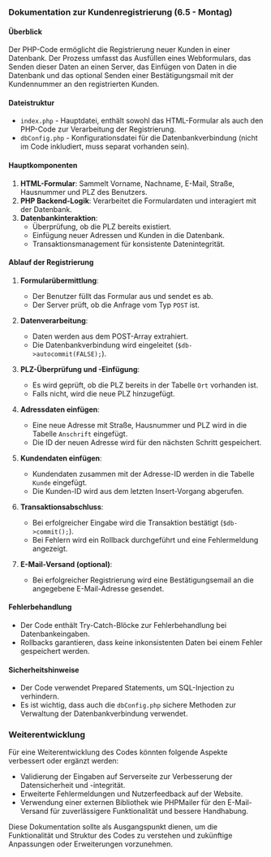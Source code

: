 ### Dokumentation zur Kundenregistrierung (6.5 - Montag)

#### Überblick
Der PHP-Code ermöglicht die Registrierung neuer Kunden in einer Datenbank. Der Prozess umfasst das Ausfüllen eines Webformulars, das Senden dieser Daten an einen Server, das Einfügen von Daten in die Datenbank und das optional Senden einer Bestätigungsmail mit der Kundennummer an den registrierten Kunden.

#### Dateistruktur
- `index.php` - Hauptdatei, enthält sowohl das HTML-Formular als auch den PHP-Code zur Verarbeitung der Registrierung.
- `dbConfig.php` - Konfigurationsdatei für die Datenbankverbindung (nicht im Code inkludiert, muss separat vorhanden sein).

#### Hauptkomponenten
1. **HTML-Formular**: Sammelt Vorname, Nachname, E-Mail, Straße, Hausnummer und PLZ des Benutzers.
2. **PHP Backend-Logik**: Verarbeitet die Formulardaten und interagiert mit der Datenbank.
3. **Datenbankinteraktion**:
   - Überprüfung, ob die PLZ bereits existiert.
   - Einfügung neuer Adressen und Kunden in die Datenbank.
   - Transaktionsmanagement für konsistente Datenintegrität.

#### Ablauf der Registrierung
1. **Formularübermittlung**:
   - Der Benutzer füllt das Formular aus und sendet es ab.
   - Der Server prüft, ob die Anfrage vom Typ `POST` ist.

2. **Datenverarbeitung**:
   - Daten werden aus dem POST-Array extrahiert.
   - Die Datenbankverbindung wird eingeleitet (`$db->autocommit(FALSE);`).

3. **PLZ-Überprüfung und -Einfügung**:
   - Es wird geprüft, ob die PLZ bereits in der Tabelle `Ort` vorhanden ist.
   - Falls nicht, wird die neue PLZ hinzugefügt.

4. **Adressdaten einfügen**:
   - Eine neue Adresse mit Straße, Hausnummer und PLZ wird in die Tabelle `Anschrift` eingefügt.
   - Die ID der neuen Adresse wird für den nächsten Schritt gespeichert.

5. **Kundendaten einfügen**:
   - Kundendaten zusammen mit der Adresse-ID werden in die Tabelle `Kunde` eingefügt.
   - Die Kunden-ID wird aus dem letzten Insert-Vorgang abgerufen.

6. **Transaktionsabschluss**:
   - Bei erfolgreicher Eingabe wird die Transaktion bestätigt (`$db->commit();`).
   - Bei Fehlern wird ein Rollback durchgeführt und eine Fehlermeldung angezeigt.

7. **E-Mail-Versand (optional)**:
   - Bei erfolgreicher Registrierung wird eine Bestätigungsemail an die angegebene E-Mail-Adresse gesendet.

#### Fehlerbehandlung
- Der Code enthält Try-Catch-Blöcke zur Fehlerbehandlung bei Datenbankeingaben.
- Rollbacks garantieren, dass keine inkonsistenten Daten bei einem Fehler gespeichert werden.

#### Sicherheitshinweise
- Der Code verwendet Prepared Statements, um SQL-Injection zu verhindern.
- Es ist wichtig, dass auch die `dbConfig.php` sichere Methoden zur Verwaltung der Datenbankverbindung verwendet.

### Weiterentwicklung
Für eine Weiterentwicklung des Codes könnten folgende Aspekte verbessert oder ergänzt werden:
- Validierung der Eingaben auf Serverseite zur Verbesserung der Datensicherheit und -integrität.
- Erweiterte Fehlermeldungen und Nutzerfeedback auf der Website.
- Verwendung einer externen Bibliothek wie PHPMailer für den E-Mail-Versand für zuverlässigere Funktionalität und bessere Handhabung.

Diese Dokumentation sollte als Ausgangspunkt dienen, um die Funktionalität und Struktur des Codes zu verstehen und zukünftige Anpassungen oder Erweiterungen vorzunehmen.